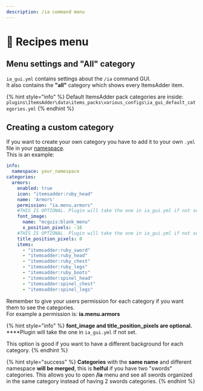 ```yaml
---
description: /ia command menu
---
```


# 📃 Recipes menu

## Menu settings and "All" category

`ia_gui.yml` contains settings about the  `/ia` command GUI.\
It also contains the **"all"** category which shows every ItemsAdder item.

{% hint style="info" %}
Default ItemsAdder pack categories are inside: `plugins\ItemsAdder\data\items_packs\various_configs\ia_gui_default_categories.yml`
{% endhint %}

## Creating a custom category

If you want to create your own category you have to add it to your own `.yml` file in your [namespace](adding-content/basic-concepts/namespace/).\
This is an example:

```yaml
info:
  namespace: your_namespace
categories:
  armors:
    enabled: true
    icon: "itemsadder:ruby_head"
    name: 'Armors'
    permission: "ia.menu.armors"
    #THIS IS OPTIONAL. Plugin will take the one in ia_gui.yml if not set.
    font_image:
      name: "mcguis:blank_menu"
      x_position_pixels: -16
    #THIS IS OPTIONAL. Plugin will take the one in ia_gui.yml if not set.
    title_position_pixels: 0
    items:
      - "itemsadder:ruby_sword"
      - "itemsadder:ruby_head"
      - "itemsadder:ruby_chest"
      - "itemsadder:ruby_legs"
      - "itemsadder:ruby_boots"
      - "itemsadder:spinel_head"
      - "itemsadder:spinel_chest"
      - "itemsadder:spinel_legs"
```

Remember to give your users permission for each category if you want them to see the categories.\
For example a permission is: **ia.menu.armors**

{% hint style="info" %}
**font\_image and title\_position\_pixels are optional.**\
****Plugin will take the one in `ia_gui.yml` if not set.

This option is good if you want to have a different background for each category.
{% endhint %}

{% hint style="success" %}
**Categories** with the **same name** and different namespace **will be merged**, this is **helful** if you have two "swords" categories. This allows you to open **/ia** menu and see all swords organized in the same category instead of having 2 swords categories.
{% endhint %}
